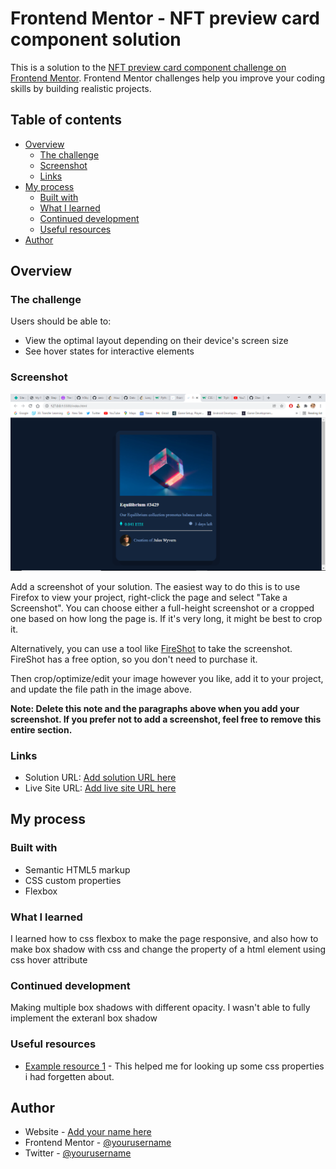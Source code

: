# Frontend Mentor - NFT preview card component solution

This is a solution to the [NFT preview card component challenge on Frontend Mentor](https://www.frontendmentor.io/challenges/nft-preview-card-component-SbdUL_w0U). Frontend Mentor challenges help you improve your coding skills by building realistic projects.

## Table of contents

- [Overview](#overview)
  - [The challenge](#the-challenge)
  - [Screenshot](#screenshot)
  - [Links](#links)
- [My process](#my-process)
  - [Built with](#built-with)
  - [What I learned](#what-i-learned)
  - [Continued development](#continued-development)
  - [Useful resources](#useful-resources)
- [Author](#author)

## Overview

### The challenge

Users should be able to:

- View the optimal layout depending on their device's screen size
- See hover states for interactive elements

### Screenshot

![](./images/screenshot.png)

Add a screenshot of your solution. The easiest way to do this is to use Firefox to view your project, right-click the page and select "Take a Screenshot". You can choose either a full-height screenshot or a cropped one based on how long the page is. If it's very long, it might be best to crop it.

Alternatively, you can use a tool like [FireShot](https://getfireshot.com/) to take the screenshot. FireShot has a free option, so you don't need to purchase it.

Then crop/optimize/edit your image however you like, add it to your project, and update the file path in the image above.

**Note: Delete this note and the paragraphs above when you add your screenshot. If you prefer not to add a screenshot, feel free to remove this entire section.**

### Links

- Solution URL: [Add solution URL here](https://your-solution-url.com)
- Live Site URL: [Add live site URL here](https://nft-preview-card-dam.netlify.app/)

## My process

### Built with

- Semantic HTML5 markup
- CSS custom properties
- Flexbox

### What I learned

I learned how to css flexbox to make the page responsive, and also how to make box shadow with css and change the property of a html element using css hover attribute

### Continued development

Making multiple box shadows with different opacity. I wasn't able to fully implement the exteranl box shadow

### Useful resources

- [Example resource 1](https://www.w3Schools.com) - This helped me for looking up some css properties i had forgetten about.

## Author

- Website - [Add your name here](https://iam-ibrahim.netlify.app/)
- Frontend Mentor - [@yourusername](https://www.frontendmentor.io/profile/@Dbest2018)
- Twitter - [@yourusername](https://www.twitter.com/@iamDbest)

